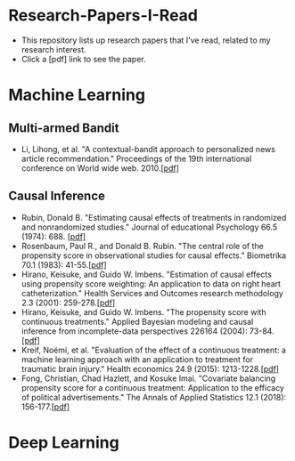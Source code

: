 # Research-Papers-I-Read
- This repository lists up research papers that I've read, related to my research interest.
- Click a [pdf] link to see the paper.

# Machine Learning

## Multi-armed Bandit
- Li, Lihong, et al. "A contextual-bandit approach to personalized news article recommendation." Proceedings of the 19th international conference on World wide web. 2010.[[pdf]](https://dl.acm.org/doi/pdf/10.1145/1772690.1772758)

## Causal Inference
- Rubin, Donald B. "Estimating causal effects of treatments in randomized and nonrandomized studies." Journal of educational Psychology 66.5 (1974): 688. [[pdf]](http://www.fsb.muohio.edu/lij14/420_paper_Rubin74.pdf)
- Rosenbaum, Paul R., and Donald B. Rubin. "The central role of the propensity score in observational studies for causal effects." Biometrika 70.1 (1983): 41-55.[[pdf]]([https://www.stat.cmu.edu/~ryantibs/journalclub/rosenbaum_1983.pdf](https://watermark.silverchair.com/70-1-41.pdf?token=AQECAHi208BE49Ooan9kkhW_Ercy7Dm3ZL_9Cf3qfKAc485ysgAAAvIwggLuBgkqhkiG9w0BBwagggLfMIIC2wIBADCCAtQGCSqGSIb3DQEHATAeBglghkgBZQMEAS4wEQQMIvJv-u3d6bh49XJXAgEQgIICpSIctbsUhmvSMh0quj4FG-QQzT0woHqRE5Y5JisUq0nKzBY63NdGAj2KJW8auzbztLg15pkiGqrJ8LucH_4-y7PzPLkgTQVW-eV5pwFjjkoOlblPtaeK7bgBQkBleKZyNgEpVkY9DhwwHzpBryjLEIiSoGO_SEyX-QtRhvJgkIvqNpZYDKljlNvVccImanRTUveW4yJcbBAYhUG-CunLh7niUyR1VBVXUe8LikdlD9BurZzmbB5nLOVarVOhjkwdc42Gwrae4HlPm4yCtvdU0IPv-x1xTrWtAsD07cOLArQgNW-7DUpzJMD98Yv0jICnF7oqCdErh8H9MLVh_2r2q_ODfRjzmJ0do6ovtRhAiQx2pI1J3UxVpxExcIa28e0C6qK5r_uKoE7mE8dggDmQSUQi_H_Xopxp76tu3wd6cDPfRRscBWicVsxcAKaJzCso2vZtvqqow_LuzpRGPzJPc6GhVzIvF8hrYOkgOQdCdPJCeOlN2O8B0ehPzHzHTOgvfyKZw54ktt0w2sM_A-OOfbJDEsFd2GPJn6t9emWaAQ5oZdBtuetl9wtSi_R1ugyWyjBv7j-ur2rd7pdZK7X6i0kdv6M62sQ7e_0p0jQKPaDZgt54k1YH2p_FOpKfcy2WmbHbloQ3mp2QB1s6SdRZbuzHaLmy0mtG_0h8pmFSgcMf57GQwhfzv79xwKTwCibkTfEF3NAlO0um5ZRPQyXJ0cOpbeBjtdi4bSmGsj_IP5RRF5woJyfVtwi2UK9aspbzwKdT4nICNFQnezR8Xy6p18pbg5AwEl8ZLBbKoi7dZoGWQMSmV7gLxH281y41MkqEKMmjzK27f44DCLTg6Zdiujtszpe5Nfqpmllz1e_ekg4QrQ2zrn3h1DFUbYBqo1bOKhe6yj-9))
- Hirano, Keisuke, and Guido W. Imbens. "Estimation of causal effects using propensity score weighting: An application to data on right heart catheterization." Health Services and Outcomes research methodology 2.3 (2001): 259-278.[[pdf]](https://scholar.harvard.edu/files/imbens/files/estimation_of_causal_effects_using_propensity_score_weighting_an_application_to_data_on_right_hear_catherization.pdf)
- Hirano, Keisuke, and Guido W. Imbens. "The propensity score with continuous treatments." Applied Bayesian modeling and causal inference from incomplete-data perspectives 226164 (2004): 73-84.[[pdf]](http://rogosateaching.com/somgen290/cc_9.pdf)
- Kreif, Noémi, et al. "Evaluation of the effect of a continuous treatment: a machine learning approach with an application to treatment for traumatic brain injury." Health economics 24.9 (2015): 1213-1228.[[pdf]](https://onlinelibrary.wiley.com/doi/epdf/10.1002/hec.3189)
- Fong, Christian, Chad Hazlett, and Kosuke Imai. "Covariate balancing propensity score for a continuous treatment: Application to the efficacy of political advertisements." The Annals of Applied Statistics 12.1 (2018): 156-177.[[pdf]](https://imai.fas.harvard.edu/research/files/CBGPS.pdf)

# Deep Learning
